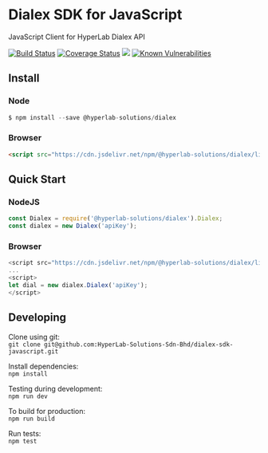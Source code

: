 # Dialex SDK for JavaScript  
JavaScript Client for HyperLab Dialex API  

[![Build Status](https://travis-ci.org/HyperLab-Solutions-Sdn-Bhd/dialex-sdk-javascript.svg?branch=master)](https://travis-ci.org/HyperLab-Solutions-Sdn-Bhd/dialex-sdk-javascript) [![Coverage Status](https://coveralls.io/repos/github/HyperLab-Solutions-Sdn-Bhd/dialex-sdk-javascript/badge.svg?branch=master)](https://coveralls.io/github/HyperLab-Solutions-Sdn-Bhd/dialex-sdk-javascript?branch=master) [![](https://data.jsdelivr.com/v1/package/npm/@hyperlab-solutions/dialex/badge?style=rounded)](https://www.jsdelivr.com/package/npm/@hyperlab-solutions/dialex) [![Known Vulnerabilities](https://snyk.io/test/github/hyperlab-solutions-sdn-bhd/dialex-sdk-javascript/badge.svg)](https://snyk.io/test/github/hyperlab-solutions-sdn-bhd/dialex-sdk-javascript)  

## Install  

### Node

```js
$ npm install --save @hyperlab-solutions/dialex
```

### **Browser**

```html
<script src="https://cdn.jsdelivr.net/npm/@hyperlab-solutions/dialex/lib/dialex.min.js"></script>
```

## Quick Start

### NodeJS

```js
const Dialex = require('@hyperlab-solutions/dialex').Dialex;
const dialex = new Dialex('apiKey');
```

### Browser

```js
<script src="https://cdn.jsdelivr.net/npm/@hyperlab-solutions/dialex/lib/dialex.min.js"></script>
...
<script>
let dial = new dialex.Dialex('apiKey');
</script>
```  

## Developing  

Clone using git:  
`git clone git@github.com:HyperLab-Solutions-Sdn-Bhd/dialex-sdk-javascript.git`  

Install dependencies:  
`npm install`  

Testing during development:  
`npm run dev`  

To build for production:  
`npm run build`  

Run tests:  
`npm test`
